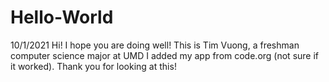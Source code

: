 # Hello-World
10/1/2021
Hi! I hope you are doing well!
This is Tim Vuong, a freshman computer science major at UMD
I added my app from code.org (not sure if it worked).
Thank you for looking at this!
